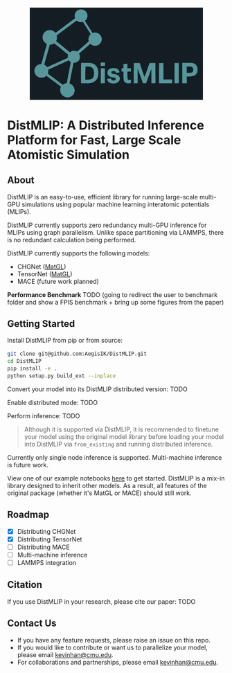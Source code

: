 <p align="center">
  <img src="assets/logo.png" width="400" alt="Alt text">
</p>

# DistMLIP: A Distributed Inference Platform for Fast, Large Scale Atomistic Simulation

## About

DistMLIP is an easy-to-use, efficient library for running large-scale multi-GPU simulations using popular machine learning interatomic potentials (MLIPs).

DistMLIP currently supports zero redundancy multi-GPU inference for MLIPs using graph parallelism. Unlike space partitioning via LAMMPS, there is no redundant calculation being performed.

DistMLIP currently supports the following models:

- CHGNet ([MatGL](https://github.com/materialsvirtuallab/matgl))
- TensorNet ([MatGL](https://github.com/materialsvirtuallab/matgl))
- MACE (future work planned)

**Performance Benchmark**
TODO (going to redirect the user to benchmark folder and show a FPIS benchmark + bring up some figures from the paper)

## Getting Started

Install DistMLIP from pip or from source:

```bash
git clone git@github.com:AegisIK/DistMLIP.git
cd DistMLIP
pip install -e .
python setup.py build_ext --inplace
```

Convert your model into its DistMLIP distributed version:
TODO

Enable distributed mode:
TODO

Perform inference:
TODO

> Although it is supported via DistMLIP, it is recommended to finetune your model using the original model library before loading your model into DistMLIP via `from_existing` and running distributed inference.

Currently only single node inference is supported. Multi-machine inference is future work.

View one of our example notebooks [here](./examples) to get started. DistMLIP is a mix-in library designed to inherit other models. As a result, all features of the original package (whether it's MatGL or MACE) should still work.

## Roadmap

- [x] Distributing CHGNet
- [x] Distributing TensorNet
- [ ] Distributing MACE
- [ ] Multi-machine inference
- [ ] LAMMPS integration

## Citation

If you use DistMLIP in your research, please cite our paper:
TODO

## Contact Us

- If you have any feature requests, please raise an issue on this repo.
- If you would like to contribute or want us to parallelize your model, please email kevinhan@cmu.edu.
- For collaborations and partnerships, please email kevinhan@cmu.edu.

